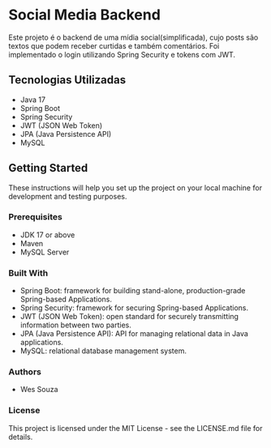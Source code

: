 # Social Media Backend
Este projeto é o backend de uma mídia social(simplificada), cujo posts são textos que podem receber curtidas e também comentários. Foi implementado o login utilizando Spring Security e tokens com JWT.

## Tecnologias Utilizadas

* Java 17
* Spring Boot
* Spring Security
* JWT (JSON Web Token)
* JPA (Java Persistence API)
* MySQL

## Getting Started

These instructions will help you set up the project on your local machine for development and testing purposes.

### Prerequisites

* JDK 17 or above
* Maven
* MySQL Server

### Built With

* Spring Boot: framework for building stand-alone, production-grade Spring-based Applications.
* Spring Security: framework for securing Spring-based Applications.
* JWT (JSON Web Token): open standard for securely transmitting information between two parties.
* JPA (Java Persistence API): API for managing relational data in Java applications.
* MySQL: relational database management system.

### Authors

* Wes Souza

### License

This project is licensed under the MIT License - see the LICENSE.md file for details.

